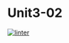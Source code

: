# Unit3-02
[![linter](https://github.com/Abdullah-Al-Rashid/Unit3-02/workflows/linter/badge.svg)](https://github.com/marketplace/actions/super-linter)

